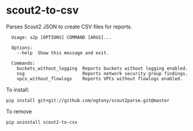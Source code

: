 # scout2-to-csv
Parses Scout2 JSON to create CSV files for reports.
~~~~
  Usage: s2p [OPTIONS] COMMAND [ARGS]...

  Options:
    --help  Show this message and exit.

  Commands:
    buckets_without_logging  Reports buckets without logging enabled.
    nsg                      Reports network security group findings.
    vpcs_without_flowlogs    Reports VPCs without flowlogs enabled.
~~~~

To install:
~~~~
pip install git+git://github.com/ogtony/scout2parse.git@master
~~~~
To remove
~~~~
pip uninstall scout2-to-csv
~~~~
